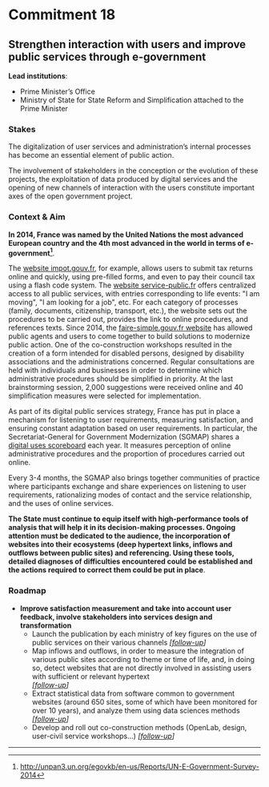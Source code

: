 # Commitment 18

## Strengthen interaction with users and improve public services through e-government

**Lead institutions**:
- Prime Minister’s Office
- Ministry of State for State Reform and Simplification attached to the Prime Minister

### Stakes

The digitalization of user services and administration’s internal processes has become an essential element of public action.  

The involvement of stakeholders in the conception or the evolution of these projects, the exploitation of data produced by digital services and the opening of new channels of interaction with the users constitute important axes of the open government project.  

### Context & Aim

**In 2014, France was named by the United Nations the most advanced European country and the 4th most advanced in the world in terms of e-government[^1]**.

The [website impot.gouv.fr](http://www.impots.gouv.fr/), for example, allows users to submit tax returns online and quickly, using pre-filled forms, and even to pay their council tax using a flash code system. The [website service-public.fr](http://www.service-public.fr/) offers centralized access to all public services, with entries corresponding to life events: "I am moving", "I am looking for a job", etc. For each category of processes (family, documents, citizenship, transport, etc.), the website sets out the procedures to be carried out, provides the link to online procedures, and references texts. Since 2014, the [faire-simple.gouv.fr website](http://www.faire-simple.gouv.fr) has allowed public agents and users to come together to build solutions to modernize public action. One of the co-construction workshops resulted in the creation of a form intended for disabled persons, designed by disability associations and the administrations concerned. Regular consultations are held with individuals and businesses in order to determine which administrative procedures should be simplified in priority. At the last brainstorming session, 2,000 suggestions were received online and 40 simplification measures were selected for implementation.

As part of its digital public services strategy, France has put in place a mechanism for listening to user requirements, measuring satisfaction, and ensuring constant adaptation based on user requirements. In particular, the Secretariat-General for Government Modernization (SGMAP) shares a [digital uses scoreboard](http://www.modernisation.gouv.fr/ladministration-change-avec-le-numerique/par-des-services-numeriques-aux-usagers/tableau-de-bord-des-services-publics-numeriques ) each year. It measures perception of online administrative procedures and the proportion of procedures carried out online.

Every 3-4 months, the SGMAP also brings together communities of practice where participants exchange and share experiences on listening to user requirements, rationalizing modes of contact and the service relationship, and the uses of online services.

**The State must continue to equip itself with high-performance tools of analysis that will help it in its decision-making processes. Ongoing attention must be dedicated to the audience, the incorporation of websites into their ecosystems (deep hypertext links, inflows and outflows between public sites) and referencing. Using these tools, detailed diagnoses of difficulties encountered could be established and the actions required to correct them could be put in place**.

### Roadmap

- **Improve satisfaction measurement and take into account user feedback, involve stakeholders into services design and transformation**
    - Launch the publication by each ministry of key figures on the use of public services on their various channels
      _[[follow-up](https://git.framasoft.org/etalab/suivi/issues/170)]_
    - Map inflows and outflows, in order to measure the integration of various public sites according to theme or time of life, and, in doing so, detect websites that are not directly involved in assisting users with sufficient or relevant hypertext  
      _[[follow-up](https://git.framasoft.org/etalab/suivi/issues/171)]_
    - Extract statistical data from software common to government websites (around 650 sites, some of which have been monitored for over 10 years), and analyze them using data sciences methods
      _[[follow-up](https://git.framasoft.org/etalab/suivi/issues/172)]_
    - Develop and roll out co-construction methods (OpenLab, design, user-civil service workshops…)
      _[[follow-up](https://git.framasoft.org/etalab/suivi/issues/173)]_

----

[^1]: http://unpan3.un.org/egovkb/en-us/Reports/UN-E-Government-Survey-2014